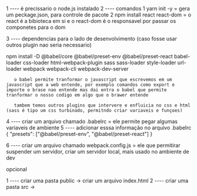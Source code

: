 1 ---- é precissario o node.js instalado 
2 ---- comandos 
       1 yarn init -y = gera um peckage.json, para controle de pacote
       2 npm install react react-dom = o react é a bibioteca em si e o react-dom é o responsavel por passar os componetes para o dom 

3 ---- dependencias para o lado de desenvolvimento (caso fosse usar outros plugin nao seria necessario)

npm install -D @babel/core @babel/preset-env @babel/preset-react babel-loader css-loader html-webpack-plugin sass sass-loader style-loader url-loader webpack webpack-cli webpack-dev-server
       
       o babel permite tranformar o javascript que escrevemos em um javascript que a web entende, por exemplo comandos como export e importe o brase nao entende mas dai entra o babel que permite tranformar o nosso codigo em algo que o brawer entende 

       tambem temos outros plugins que intervere e enfluicia no css e html (sass é tipo um css turbinado, permitndo criar variaveis e funçoes)

4 ----  criar um arquivo chamado .babelrc = ele permite pegar algumas variaveis de ambiente
5 ---- adicionar esssa informação no arquivo .babelrc
{
  "presets": ["@babel/preset-env", "@babel/preset-react"]
}

6 ----  criar um arquivo chamado webpack.config.js =  ele que permitirar suspender um servidor, criar um servidor local, mais usado no ambiente de dev

opcional

1 ---- criar uma pasta public -> criar um arquivo index.html
2 ---- criar uma pasta src -> 

